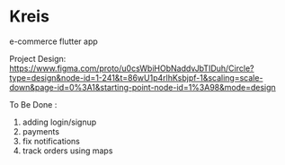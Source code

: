 # Kreis
e-commerce flutter app

Project Design:
https://www.figma.com/proto/u0csWbiHObNaddvJbTIDuh/Circle?type=design&node-id=1-241&t=86wU1p4rlhKsbjpf-1&scaling=scale-down&page-id=0%3A1&starting-point-node-id=1%3A98&mode=design

To Be Done :
1. adding login/signup
2. payments
3. fix notifications
4. track orders using maps

